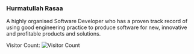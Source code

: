 ### Hurmatullah Rasaa


A highly organised Software Developer who has a proven track record of using good engineering practice to produce software for new, innovative and profitable products and solutions.

Visitor Count:  ![Visitor Count](https://profile-counter.glitch.me/Hurmatullah/count.svg)


<!-- Here are some ideas to get you started:

- 🔭 I’m currently working on ...
- 🌱 I’m currently learning ...
- 👯 I’m looking to collaborate on ...
- 🤔 I’m looking for help with ...
- 💬 Ask me about ...
- 📫 How to reach me: ...
- 😄 Pronouns: ...
- ⚡ Fun fact: ... -->





